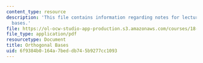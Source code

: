 ```yaml
---
content_type: resource
description: 'This file contains information regarding notes for lecture 15: orthogonal
  bases.'
file: https://ol-ocw-studio-app-production.s3.amazonaws.com/courses/18-700-linear-algebra-fall-2013/6f9384b0164a7beddb745b9277cc1093_MIT18_700F13_orthgnl_base.pdf
file_type: application/pdf
resourcetype: Document
title: Orthogonal Bases
uid: 6f9384b0-164a-7bed-db74-5b9277cc1093
---
```

